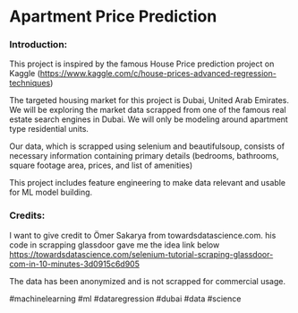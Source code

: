 # Apartment Price Prediction

### Introduction:
This project is inspired by the famous House Price prediction project on Kaggle (https://www.kaggle.com/c/house-prices-advanced-regression-techniques) 

The targeted housing market for this project is Dubai, United Arab Emirates. We will be exploring the market data scrapped from one of the famous real estate search engines in Dubai. We will only be modeling around apartment type residential units.

Our data, which is scrapped using selenium and beautifulsoup, consists of necessary information containing primary details (bedrooms, bathrooms, square footage area, prices, and list of amenities)

This project includes feature engineering to make data relevant and usable for ML model building.

### Credits:
I want to give credit to Ömer Sakarya from towardsdatascience.com. his code in scrapping glassdoor gave me the idea link below
https://towardsdatascience.com/selenium-tutorial-scraping-glassdoor-com-in-10-minutes-3d0915c6d905

The data has been anonymized and is not scrapped for commercial usage.

#machinelearning #ml #dataregression #dubai #data #science
